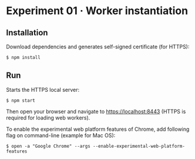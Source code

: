 # Experiment 01 · Worker instantiation

## Installation

Download dependencies and generates self-signed certificate (for HTTPS):

```
$ npm install
```

## Run

Starts the HTTPS local server:

```
$ npm start
```

Then open your browser and navigate to [https://localhost:8443](https://localhost:8443/) (HTTPS is required for loading web workers).

To enable the experimental web platform features of Chrome, add following flag on command-line (example for Mac OS):

```
$ open -a "Google Chrome" --args --enable-experimental-web-platform-features
```